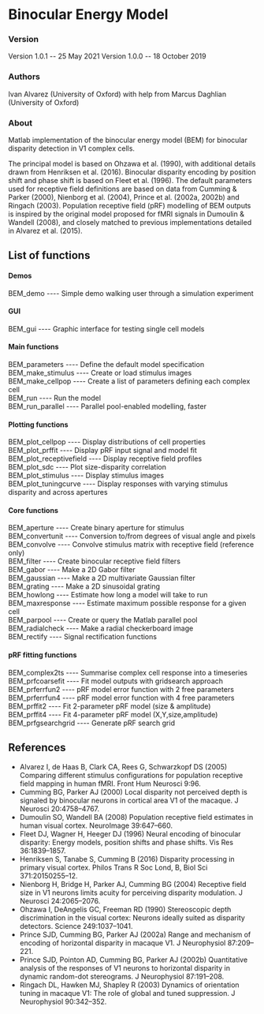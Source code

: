 # Binocular Energy Model

### Version

Version 1.0.1  --  25 May 2021
Version 1.0.0  --  18 October 2019

### Authors

Ivan Alvarez (University of Oxford)
with help from Marcus Daghlian (University of Oxford)

### About

Matlab implementation of the binocular energy model (BEM) for binocular disparity detection in V1 complex cells.  

The principal model is based on Ohzawa et al. (1990), with additional details drawn from Henriksen et al. (2016). Binocular disparity encoding by position shift and phase shift is based on Fleet et al. (1996). The default parameters used for receptive field definitions are based on data from Cumming & Parker (2000), Nienborg et al. (2004), Prince et al. (2002a, 2002b) and Ringach (2003).  Population receptive field (pRF) modelling of BEM outputs is inspired by the original model proposed for fMRI signals in Dumoulin & Wandell (2008), and closely matched to previous implementations detailed in Alvarez et al. (2015).  

## List of functions

#### Demos
BEM_demo ---- Simple demo walking user through a simulation experiment  

#### GUI
BEM_gui ---- Graphic interface for testing single cell models  

#### Main functions
BEM_parameters ---- Define the default model specification  
BEM_make_stimulus ---- Create or load stimulus images  
BEM_make_cellpop ---- Create a list of parameters defining each complex cell  
BEM_run ---- Run the model  
BEM_run_parallel ---- Parallel pool-enabled modelling, faster  

#### Plotting functions
BEM_plot_cellpop  ---- Display distributions of cell properties  
BEM_plot_prffit ---- Display pRF input signal and model fit  
BEM_plot_receptivefield ---- Display receptive field profiles  
BEM_plot_sdc ---- Plot size-disparity correlation  
BEM_plot_stimulus ---- Display stimulus images  
BEM_plot_tuningcurve ---- Display responses with varying stimulus disparity and across apertures  

#### Core functions
BEM_aperture  ---- Create binary aperture for stimulus  
BEM_convertunit ---- Conversion to/from degrees of visual angle and pixels  
BEM_convolve ---- Convolve stimulus matrix with receptive field (reference only)  
BEM_filter ---- Create binocular receptive field filters  
BEM_gabor ---- Make a 2D Gabor filter  
BEM_gaussian ---- Make a 2D multivariate Gaussian filter  
BEM_grating ---- Make a 2D sinusoidal grating  
BEM_howlong ---- Estimate how long a model will take to run  
BEM_maxresponse ---- Estimate maximum possible response for a given cell  
BEM_parpool ---- Create or query the Matlab parallel pool  
BEM_radialcheck ---- Make a radial checkerboard image  
BEM_rectify ---- Signal rectification functions

#### pRF fitting functions
BEM_complex2ts ---- Summarise complex cell response into a timeseries  
BEM_prfcoarsefit ---- Fit model outputs with gridsearch approach  
BEM_prferrfun2 ---- pRF model error function with 2 free parameters  
BEM_prferrfun4 ---- pRF model error function with 4 free parameters  
BEM_prffit2 ---- Fit 2-parameter pRF model (size & amplitude)  
BEM_prffit4 ---- Fit 4-parameter pRF model (X,Y,size,amplitude)  
BEM_prfgsearchgrid ---- Generate pRF search grid  

## References
* Alvarez I, de Haas B, Clark CA, Rees G, Schwarzkopf DS (2005) Comparing different stimulus configurations for population receptive field mapping in human fMRI. Front Hum Neurosci 9:96.
* Cumming BG, Parker AJ (2000) Local disparity not perceived depth is signaled by binocular neurons in cortical area V1 of the macaque. J Neurosci 20:4758–4767.
* Dumoulin SO, Wandell BA (2008) Population receptive field estimates in human visual cortex. NeuroImage 39:647–660.
* Fleet DJ, Wagner H, Heeger DJ (1996) Neural encoding of binocular disparity: Energy models, position shifts and phase shifts. Vis Res 36:1839–1857.
* Henriksen S, Tanabe S, Cumming B (2016) Disparity processing in primary visual cortex. Philos Trans R Soc Lond, B, Biol Sci 371:20150255–12.
* Nienborg H, Bridge H, Parker AJ, Cumming BG (2004) Receptive field size in V1 neurons limits acuity for perceiving disparity modulation. J Neurosci 24:2065–2076.
* Ohzawa I, DeAngelis GC, Freeman RD (1990) Stereoscopic depth discrimination in the visual cortex: Neurons ideally suited as disparity detectors. Science 249:1037–1041.
* Prince SJD, Cumming BG, Parker AJ (2002a) Range and mechanism of encoding of horizontal disparity in macaque V1. J Neurophysiol 87:209–221.
* Prince SJD, Pointon AD, Cumming BG, Parker AJ (2002b) Quantitative analysis of the responses of V1 neurons to horizontal disparity in dynamic random-dot stereograms. J Neurophysiol 87:191–208.
* Ringach DL, Hawken MJ, Shapley R (2003) Dynamics of orientation tuning in macaque V1: The role of global and tuned suppression. J Neurophysiol 90:342–352.